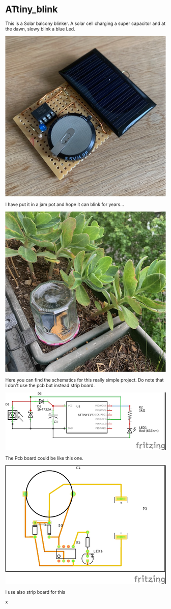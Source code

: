 # ATtiny_blink

This is a Solar balcony blinker. A solar cell charging a super capacitor and at the dawn, slowy blink a blue Led.

![IMG_0838.png](/Pict/IMG_0838.png)

I have put it in a jam pot and hope it can blink for years...

![IMG_0840.png](/Pict/IMG_0840.png)

Here you can find the schematics for this really simple project. Do note that I don't use the pcb but instead strip board.

![attiny_blink_schema.jpg](/Pict/attiny_blink_schema.jpg)

The Pcb board could be like this one.

![attiny_blink_pcb.jpg](/Pict/attiny_blink_pcb.jpg)

I use also strip board for this


x

